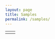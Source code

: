 ```yaml
---
layout: page
title: Samples
permalink: /samples/
---
```


<table>
    <tr>
        <td style="text-align: center;">
            <a href="sinewave">
                <canvas id="sinewave" width="400" height="200"></canvas>
            </a>
            <script>sample.setupMovingSineWave(document.getElementById("sinewave"));</script>
        </td>
        <td style="text-align: center;">
            <a href="chart">
                <canvas id="chart" width="400" height="200"></canvas>
            </a>
            <script>sample.setupInteractiveChart(document.getElementById("chart"));</script>
        </td>
    </tr>
</table>
